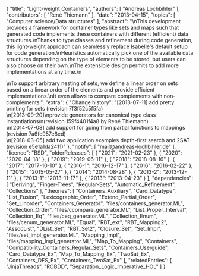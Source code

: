 {
    "title": "Light-weight Containers",
    "authors": [
        "Andreas Lochbihler"
    ],
    "contributors": [
        "René Thiemann"
    ],
    "date": "2013-04-15",
    "topics": [
        "Computer science/Data structures"
    ],
    "abstract": "\nThis development provides a framework for container types like sets and maps such that generated code implements these containers with different (efficient) data structures.\nThanks to type classes and refinement during code generation, this light-weight approach can seamlessly replace Isabelle's default setup for code generation.\nHeuristics automatically pick one of the available data structures depending on the type of elements to be stored, but users can also choose on their own.\nThe extensible design permits to add more implementations at any time.\n<p>\nTo support arbitrary nesting of sets, we define a linear order on sets based on a linear order of the elements and provide efficient implementations.\nIt even allows to compare complements with non-complements.",
    "extra": {
        "Change history": "[2013-07-11] add pretty printing for sets (revision 7f3f52c5f5fa)<br>\n[2013-09-20]\nprovide generators for canonical type class instantiations\n(revision 159f4401f4a8 by René Thiemann)<br>\n[2014-07-08] add support for going from partial functions to mappings (revision 7a6fc957e8ed)<br>\n[2018-03-05] add two application examples depth-first search and 2SAT (revision e5e1a1da2411)"
    },
    "notify": [
        "mail@andreas-lochbihler.de"
    ],
    "licence": "BSD",
    "olderReleases": [
        {
            "2021": "2021-02-23"
        },
        {
            "2020": "2020-04-18"
        },
        {
            "2019": "2019-06-11"
        },
        {
            "2018": "2018-08-16"
        },
        {
            "2017": "2017-10-10"
        },
        {
            "2016-1": "2016-12-17"
        },
        {
            "2016": "2016-02-22"
        },
        {
            "2015": "2015-05-27"
        },
        {
            "2014": "2014-08-28"
        },
        {
            "2013-2": "2013-12-11"
        },
        {
            "2013-1": "2013-11-17"
        },
        {
            "2013": "2013-04-23"
        }
    ],
    "dependencies": [
        "Deriving",
        "Finger-Trees",
        "Regular-Sets",
        "Automatic_Refinement",
        "Collections"
    ],
    "theories": [
        "Containers_Auxiliary",
        "Card_Datatype",
        "List_Fusion",
        "Lexicographic_Order",
        "Extend_Partial_Order",
        "Set_Linorder",
        "Containers_Generator",
        "files/containers_generator.ML",
        "Collection_Order",
        "files/ccompare_generator.ML",
        "List_Proper_Interval",
        "Collection_Eq",
        "files/ceq_generator.ML",
        "Collection_Enum",
        "files/cenum_generator.ML",
        "Equal",
        "RBT_ext",
        "RBT_Mapping2",
        "AssocList",
        "DList_Set",
        "RBT_Set2",
        "Closure_Set",
        "Set_Impl",
        "files/set_impl_generator.ML",
        "Mapping_Impl",
        "files/mapping_impl_generator.ML",
        "Map_To_Mapping",
        "Containers",
        "Compatibility_Containers_Regular_Sets",
        "Containers_Userguide",
        "Card_Datatype_Ex",
        "Map_To_Mapping_Ex",
        "TwoSat_Ex",
        "Containers_DFS_Ex",
        "Containers_TwoSat_Ex"
    ],
    "relatedEntries": [
        "JinjaThreads",
        "ROBDD",
        "Separation_Logic_Imperative_HOL"
    ]
}